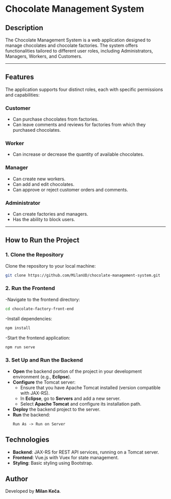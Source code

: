 # **Chocolate Management System**

## **Description**
The Chocolate Management System is a web application designed to manage chocolates and chocolate factories. The system offers functionalities tailored to different user roles, including Administrators, Managers, Workers, and Customers.

---

## **Features**
The application supports four distinct roles, each with specific permissions and capabilities:

### **Customer**
- Can purchase chocolates from factories.
- Can leave comments and reviews for factories from which they purchased chocolates.

### **Worker**
- Can increase or decrease the quantity of available chocolates.

### **Manager**
- Can create new workers.
- Can add and edit chocolates.
- Can approve or reject customer orders and comments.

### **Administrator**
- Can create factories and managers.
- Has the ability to block users.

---

## **How to Run the Project**

### **1. Clone the Repository**
Clone the repository to your local machine:
```bash
git clone https://github.com/MilanUD/chocolate-management-system.git
```

### **2. Run the Frontend**
-Navigate to the frontend directory:
```bash
cd chocolate-factory-front-end
```
-Install dependencies:
```bash
npm install
```
-Start the frontend application:
```bash
npm run serve
```
### 3. Set Up and Run the Backend
- **Open** the backend portion of the project in your development environment (e.g., **Eclipse**).
- **Configure** the Tomcat server:
  - Ensure that you have Apache Tomcat installed (version compatible with JAX-RS).
  - In **Eclipse**, go to **Servers** and add a new server.
  - Select **Apache Tomcat** and configure its installation path.
- **Deploy** the backend project to the server.
- **Run** the backend:
  ```plaintext
  Run As -> Run on Server
  ```
## **Technologies**

- **Backend**: JAX-RS for REST API services, running on a Tomcat server.
- **Frontend**: Vue.js with Vuex for state management.
- **Styling**: Basic styling using Bootstrap.

## **Author**
Developed by **Milan Keča**.

